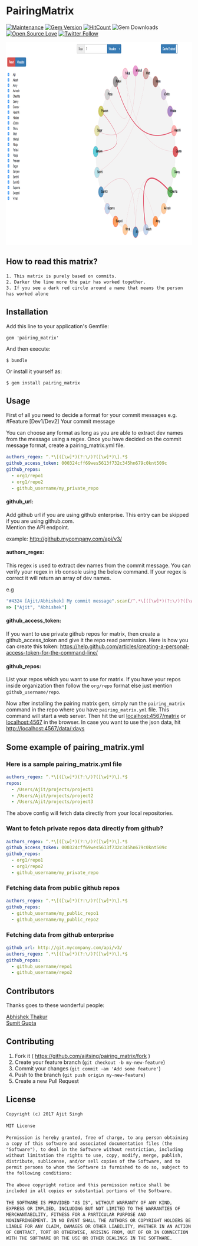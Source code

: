 # PairingMatrix

[![Maintenance](https://img.shields.io/badge/Maintained%3F-yes-green.svg)](https://GitHub.com/ajitsing/pairing_matrix/graphs/commit-activity)
[![Gem Version](https://badge.fury.io/rb/pairing_matrix.svg)](https://badge.fury.io/rb/pairing_matrix)
[![HitCount](http://hits.dwyl.io/ajitsing/pairing_matrix.svg)](http://hits.dwyl.io/ajitsing/pairing_matrix)
![Gem Downloads](http://ruby-gem-downloads-badge.herokuapp.com/pairing_matrix?type=total)
[![Open Source Love](https://badges.frapsoft.com/os/v1/open-source.svg?v=102)](https://opensource.org/licenses/MIT)
[![Twitter Follow](https://img.shields.io/twitter/follow/Ajit5ingh.svg?style=social)](https://twitter.com/Ajit5ingh)

<img src="https://github.com/ajitsing/ScreenShots/blob/master/pairing_matrix/pairing_mat.png" width="900" height="550" />

## How to read this matrix?
    1. This matrix is purely based on commits.
    2. Darker the line more the pair has worked together.
    3. If you see a dark red circle around a name that means the person has worked alone

## Installation

Add this line to your application's Gemfile:

    gem 'pairing_matrix'

And then execute:

    $ bundle

Or install it yourself as:

    $ gem install pairing_matrix

## Usage

First of all you need to decide a format for your commit messages e.g.
#Feature [Dev1/Dev2] Your commit message

You can choose any format as long as you are able to extract dev names from the message using a regex.
Once you have decided on the commit message format, create a pairing_matrix.yml file.

```yml
authors_regex: ^.*\[([\w]*)(?:\/)?([\w]*)\].*$
github_access_token: 000324cff69wes5613f732c345hn679c0knt509c
github_repos:
  - org1/repo1
  - org1/repo2
  - github_username/my_private_repo
```

#### github_url:
Add github url if you are using github enterprise. This entry can be skipped if you are using github.com.  
Mention the API endpoint.

example: http://github.mycompany.com/api/v3/

#### authors_regex:
This regex is used to extract dev names from the commit message. You can verify your regex in irb console using the below command. If your regex is correct it will return an array of dev names.

e.g
```ruby
"#4324 [Ajit/Abhishek] My commit message".scan(/^.*\[([\w]*)(?:\/)?([\w]*)\].*$/).flatten
=> ["Ajit", "Abhishek"]
```

#### github_access_token:
If you want to use private github repos for matrix, then create a github_access_token and give it the repo read permission. Here is how you can create this token: https://help.github.com/articles/creating-a-personal-access-token-for-the-command-line/

#### github_repos:
List your repos which you want to use for matrix. If you have your repos inside organization then follow the ```org/repo``` format else just mention ```github_username/repo```.


Now after installing the pairing matrix gem, simply run the ```pairing_matrix``` command in the repo where you have ```pairing_matrix.yml``` file. This command will start a web server.
Then hit the url [localhost:4567/matrix](http://localhost:4567/matrix) or [localhost:4567](http://localhost:4567) in the browser. In case you want to use the json data, hit [http://localhost:4567/data/:days](http://localhost:4567/data/30)

## Some example of pairing_matrix.yml
### Here is a sample pairing_matrix.yml file

```yml
authors_regex: ^.*\[([\w]*)(?:\/)?([\w]*)\].*$
repos:
  - /Users/Ajit/projects/project1
  - /Users/Ajit/projects/project2
  - /Users/Ajit/projects/project3
```

The above config will fetch data directly from your local repositories.

### Want to fetch private repos data directly from github?

```yml
authors_regex: ^.*\[([\w]*)(?:\/)?([\w]*)\].*$
github_access_token: 000324cff69wes5613f732c345hn679c0knt509c
github_repos:
  - org1/repo1
  - org1/repo2
  - github_username/my_private_repo
```

### Fetching data from public github repos

```yml
authors_regex: ^.*\[([\w]*)(?:\/)?([\w]*)\].*$
github_repos:
  - github_username/my_public_repo1
  - github_username/my_public_repo2
```

### Fetching data from github enterprise

```yml
github_url: http://git.mycompany.com/api/v3/
authors_regex: ^.*\[([\w]*)(?:\/)?([\w]*)\].*$
github_repos:
  - github_username/repo1
  - github_username/repo2
```

## Contributors

Thanks goes to these wonderful people:

[Abhishek Thakur](https://github.com/abhikur)  
[Sumit Gupta](https://github.com/sumitgpt)

## Contributing

1. Fork it ( https://github.com/ajitsing/pairing_matrix/fork )
2. Create your feature branch (`git checkout -b my-new-feature`)
3. Commit your changes (`git commit -am 'Add some feature'`)
4. Push to the branch (`git push origin my-new-feature`)
5. Create a new Pull Request


## License
```LICENSE
Copyright (c) 2017 Ajit Singh

MIT License

Permission is hereby granted, free of charge, to any person obtaining
a copy of this software and associated documentation files (the
"Software"), to deal in the Software without restriction, including
without limitation the rights to use, copy, modify, merge, publish,
distribute, sublicense, and/or sell copies of the Software, and to
permit persons to whom the Software is furnished to do so, subject to
the following conditions:

The above copyright notice and this permission notice shall be
included in all copies or substantial portions of the Software.

THE SOFTWARE IS PROVIDED "AS IS", WITHOUT WARRANTY OF ANY KIND,
EXPRESS OR IMPLIED, INCLUDING BUT NOT LIMITED TO THE WARRANTIES OF
MERCHANTABILITY, FITNESS FOR A PARTICULAR PURPOSE AND
NONINFRINGEMENT. IN NO EVENT SHALL THE AUTHORS OR COPYRIGHT HOLDERS BE
LIABLE FOR ANY CLAIM, DAMAGES OR OTHER LIABILITY, WHETHER IN AN ACTION
OF CONTRACT, TORT OR OTHERWISE, ARISING FROM, OUT OF OR IN CONNECTION
WITH THE SOFTWARE OR THE USE OR OTHER DEALINGS IN THE SOFTWARE.
```

